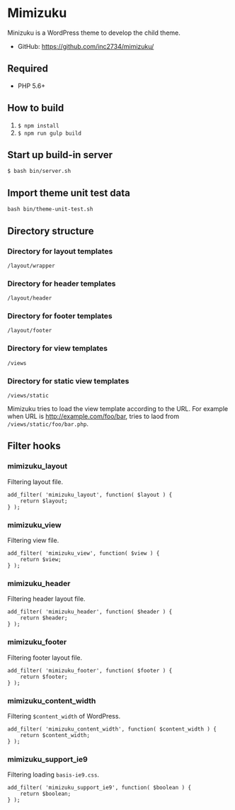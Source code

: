 # Mimizuku
Minizuku is a WordPress theme to develop the child theme.

* GitHub: https://github.com/inc2734/mimizuku/

## Required
* PHP 5.6+

## How to build
1. `$ npm install`
2. `$ npm run gulp build`

## Start up build-in server
```
$ bash bin/server.sh
```

## Import theme unit test data
```
bash bin/theme-unit-test.sh
```

## Directory structure

### Directory for layout templates
```
/layout/wrapper
```

### Directory for header templates
```
/layout/header
```

### Directory for footer templates
```
/layout/footer
```

### Directory for view templates
```
/views
```

### Directory for static view templates
```
/views/static
```

Mimizuku tries to load the view template according to the URL. For example when URL is http://example.com/foo/bar, tries to laod from `/views/static/foo/bar.php`.

## Filter hooks

### mimizuku_layout

Filtering layout file.

```
add_filter( 'mimizuku_layout', function( $layout ) {
	return $layout;
} );
```

### mimizuku_view

Filtering view file.

```
add_filter( 'mimizuku_view', function( $view ) {
	return $view;
} );
```

### mimizuku_header

Filtering header layout file.

```
add_filter( 'mimizuku_header', function( $header ) {
	return $header;
} );
```

### mimizuku_footer

Filtering footer layout file.

```
add_filter( 'mimizuku_footer', function( $footer ) {
	return $footer;
} );
```

### mimizuku_content_width

Filtering `$content_width` of WordPress.

```
add_filter( 'mimizuku_content_width', function( $content_width ) {
	return $content_width;
} );
```

### mimizuku_support_ie9

Filtering loading `basis-ie9.css`.

```
add_filter( 'mimizuku_support_ie9', function( $boolean ) {
	return $boolean;
} );
```
